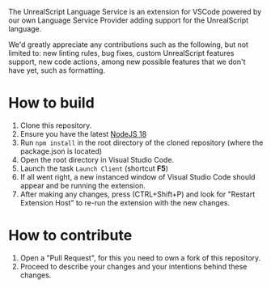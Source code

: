 The UnrealScript Language Service is an extension for VSCode powered by our own Language Service Provider adding support for the UnrealScript language.

We'd greatly appreciate any contributions such as the following, but not limited to: new linting rules, bug fixes, custom UnrealScript features support, new code actions, among new possible features that we don't have yet, such as formatting.

# How to build

1. Clone this repository.
2. Ensure you have the latest [NodeJS 18](https://nodejs.org/en/download)
3. Run `npm install` in the root directory of the cloned repository (where the package.json is located)
4. Open the root directory in Visual Studio Code.
5. Launch the task `Launch Client` (shortcut **F5**)
6. If all went right, a new instanced window of Visual Studio Code should appear and be running the extension.
7. After making any changes, press (CTRL+Shift+P) and look for "Restart Extension Host" to re-run the extension with the new changes.

# How to contribute

1. Open a "Pull Request", for this you need to own a fork of this repository.
2. Proceed to describe your changes and your intentions behind these changes.
